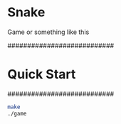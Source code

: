 # Snake
Game or something like this

###########################
# Quick Start
###########################  
```bash
make
./game
```
